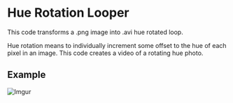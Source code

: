 # Hue Rotation Looper
This code transforms a .png image into .avi hue rotated loop.

Hue rotation means to individually increment some offset to the hue of each pixel in an image. This code creates a video of a rotating hue photo.
## Example
![Imgur](https://i.imgur.com/PNs060w.gifv)
